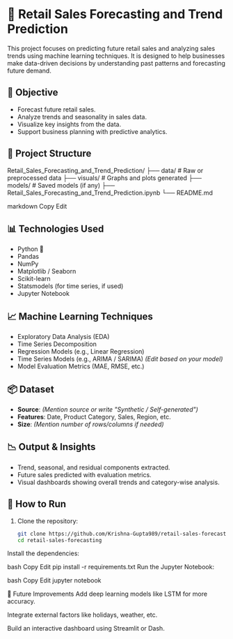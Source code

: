 # 🛒 Retail Sales Forecasting and Trend Prediction

This project focuses on predicting future retail sales and analyzing sales trends using machine learning techniques. It is designed to help businesses make data-driven decisions by understanding past patterns and forecasting future demand.

## 📌 Objective

- Forecast future retail sales.
- Analyze trends and seasonality in sales data.
- Visualize key insights from the data.
- Support business planning with predictive analytics.

## 📁 Project Structure

Retail_Sales_Forecasting_and_Trend_Prediction/
├── data/ # Raw or preprocessed data
├── visuals/ # Graphs and plots generated
├── models/ # Saved models (if any)
├── Retail_Sales_Forecasting_and_Trend_Prediction.ipynb
└── README.md

markdown
Copy
Edit

## 📊 Technologies Used

- Python 🐍
- Pandas
- NumPy
- Matplotlib / Seaborn
- Scikit-learn
- Statsmodels (for time series, if used)
- Jupyter Notebook

## 📈 Machine Learning Techniques

- Exploratory Data Analysis (EDA)
- Time Series Decomposition
- Regression Models (e.g., Linear Regression)
- Time Series Models (e.g., ARIMA / SARIMA) *(Edit based on your model)*
- Model Evaluation Metrics (MAE, RMSE, etc.)

## 📦 Dataset

- **Source**: *(Mention source or write "Synthetic / Self-generated")*
- **Features**: Date, Product Category, Sales, Region, etc.
- **Size**: *(Mention number of rows/columns if needed)*

## 📉 Output & Insights

- Trend, seasonal, and residual components extracted.
- Future sales predicted with evaluation metrics.
- Visual dashboards showing overall trends and category-wise analysis.

## 🚀 How to Run

1. Clone the repository:

   ```bash
   git clone https://github.com/Krishna-Gupta989/retail-sales-forecasting.git
   cd retail-sales-forecasting
Install the dependencies:

bash
Copy
Edit
pip install -r requirements.txt
Run the Jupyter Notebook:

bash
Copy
Edit
jupyter notebook

🔮 Future Improvements
Add deep learning models like LSTM for more accuracy.

Integrate external factors like holidays, weather, etc.

Build an interactive dashboard using Streamlit or Dash.
